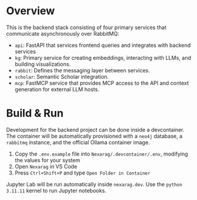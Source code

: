 # Overview
This is the backend stack consisting of four primary services that communicate asynchronously over RabbitMQ:
- `api`: FastAPI that services frontend queries and integrates with backend services
- `kg`: Primary service for creating embeddings, interacting with LLMs, and building visualizations.
- `rabbit`: Defines the messaging layer between services.
- `scholar`: Semantic Scholar integration.
- `mcp`: FastMCP service that provides MCP access to the API and context generation for external LLM hosts.

# Build & Run
Development for the backend project can be done inside a devcontainer. The container will be automatically provisioned with a `neo4j` database, a `rabbitmq` instance, and the official Ollama container image. 

1. Copy the `.env.example` file into `Nexarag/.devcontainer/.env`, modifying the values for your system
2. Open `Nexarag` in VS Code
3. Press `Ctrl+Shift+P` and type `Open Folder in Container`

Jupyter Lab will be run automatically inside `nexarag.dev`. Use the `python 3.11.11` kernel to run Jupyter notebooks.
